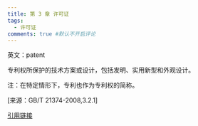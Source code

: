 ```yaml
---
title: 第 3 章 许可证
tags:
  - 许可证
comments: true #默认不开启评论
---
```


英文：patent

专利权所保护的技术方案或设计，包括发明、实用新型和外观设计。

注：在特定情形下，专利也作为专利权的简称。

[来源：GB/T 21374-2008,3.2.1]

[引用链接](https://github.com/kaiyuanshe/ONES/wiki/1269-Terminology-and-overview#3220)
